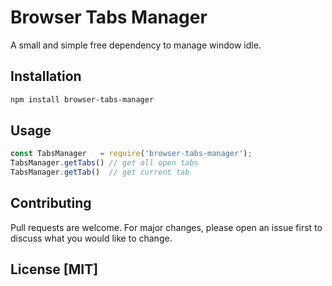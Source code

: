 # Browser Tabs Manager
A small and simple free dependency to manage window idle.
## Installation
```bash
npm install browser-tabs-manager
```

## Usage
```javascript
const TabsManager   = require('browser-tabs-manager');
TabsManager.getTabs() // get all open tabs
TabsManager.getTab()  // get current tab
```

## Contributing
Pull requests are welcome. For major changes, please open an issue first to discuss what you would like to change.

## License [MIT]